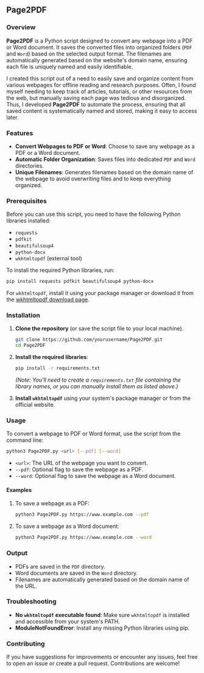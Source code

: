 
## Page2PDF

### Overview

**Page2PDF** is a Python script designed to convert any webpage into a PDF or Word document. It saves the converted files into organized folders (`PDF` and `Word`) based on the selected output format. The filenames are automatically generated based on the website's domain name, ensuring each file is uniquely named and easily identifiable.

I created this script out of a need to easily save and organize content from various webpages for offline reading and research purposes. Often, I found myself needing to keep track of articles, tutorials, or other resources from the web, but manually saving each page was tedious and disorganized. Thus, I developed **Page2PDF** to automate the process, ensuring that all saved content is systematically named and stored, making it easy to access later.

### Features

- **Convert Webpages to PDF or Word**: Choose to save any webpage as a PDF or a Word document.
- **Automatic Folder Organization**: Saves files into dedicated `PDF` and `Word` directories.
- **Unique Filenames**: Generates filenames based on the domain name of the webpage to avoid overwriting files and to keep everything organized.

### Prerequisites

Before you can use this script, you need to have the following Python libraries installed:

- `requests`
- `pdfkit`
- `beautifulsoup4`
- `python-docx`
- `wkhtmltopdf` (external tool)

To install the required Python libraries, run:

```bash
pip install requests pdfkit beautifulsoup4 python-docx
```

For `wkhtmltopdf`, install it using your package manager or download it from the [wkhtmltopdf download page](https://wkhtmltopdf.org/downloads.html).

### Installation

1. **Clone the repository** (or save the script file to your local machine).
   
   ```bash
   git clone https://github.com/yourusername/Page2PDF.git
   cd Page2PDF
   ```

2. **Install the required libraries**:

   ```bash
   pip install -r requirements.txt
   ```

   *(Note: You'll need to create a `requirements.txt` file containing the library names, or you can manually install them as listed above.)*

3. **Install `wkhtmltopdf`** using your system's package manager or from the official website.

### Usage

To convert a webpage to PDF or Word format, use the script from the command line:

```bash
python3 Page2PDF.py <url> [--pdf] [--word]
```

- `<url>`: The URL of the webpage you want to convert.
- `--pdf`: Optional flag to save the webpage as a PDF.
- `--word`: Optional flag to save the webpage as a Word document.

#### Examples

1. To save a webpage as a PDF:

   ```bash
   python3 Page2PDF.py https://www.example.com --pdf
   ```

2. To save a webpage as a Word document:

   ```bash
   python3 Page2PDF.py https://www.example.com --word
   ```

### Output

- PDFs are saved in the `PDF` directory.
- Word documents are saved in the `Word` directory.
- Filenames are automatically generated based on the domain name of the URL.

### Troubleshooting

- **No `wkhtmltopdf` executable found**: Make sure `wkhtmltopdf` is installed and accessible from your system's PATH.
- **ModuleNotFoundError**: Install any missing Python libraries using pip.

### Contributing

If you have suggestions for improvements or encounter any issues, feel free to open an issue or create a pull request. Contributions are welcome!
